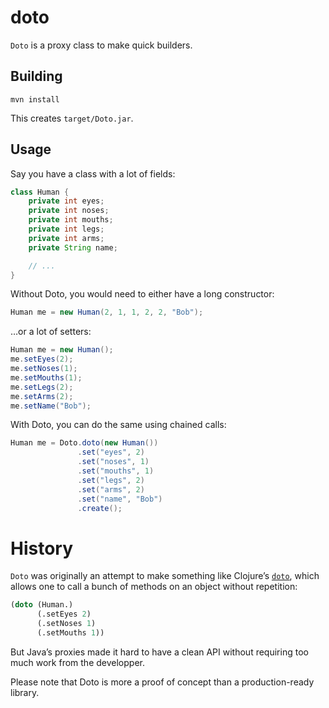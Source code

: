 # doto

`Doto` is a proxy class to make quick builders.

## Building

    mvn install

This creates `target/Doto.jar`.

## Usage

Say you have a class with a lot of fields:

```java
class Human {
    private int eyes;
    private int noses;
    private int mouths;
    private int legs;
    private int arms;
    private String name;

    // ...
}
```

Without Doto, you would need to either have a long constructor:

```java
Human me = new Human(2, 1, 1, 2, 2, "Bob");
```

…or a lot of setters:

```java
Human me = new Human();
me.setEyes(2);
me.setNoses(1);
me.setMouths(1);
me.setLegs(2);
me.setArms(2);
me.setName("Bob");
```

With Doto, you can do the same using chained calls:

```java
Human me = Doto.doto(new Human())
               .set("eyes", 2)
               .set("noses", 1)
               .set("mouths", 1)
               .set("legs", 2)
               .set("arms", 2)
               .set("name", "Bob")
               .create();
```

# History

`Doto` was originally an attempt to make something like Clojure’s [`doto`][cd],
which allows one to call a bunch of methods on an object without repetition:

```clj
(doto (Human.)
      (.setEyes 2)
      (.setNoses 1)
      (.setMouths 1))
```

But Java’s proxies made it hard to have a clean API without requiring too much
work from the developper.

Please note that Doto is more a proof of concept than a production-ready
library.

[cd]: http://clojuredocs.org/clojure_core/clojure.core/doto
